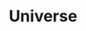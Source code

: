 ---
layout: software
title: Universe
permalink: /universe/
name_description: mUlti laNguage unIfied intErface foR conStraint solvErs
description: >-
    blablabla
sources:
    - language: C++
      github_project: universe
      icon: cpp
    - language: Java
      github_project: juniverse
      icon: java
    - language: C#
      github_project: csuniverse
      icon: csharp

implementations: 
    - title: Jolitorax (<a href="https://sat4j.org">Sat4j</a>)
      name: Jolitorax
      github_project: jolitorax
cite:
 - >- 
    blabla
 - >-
    blabla
---